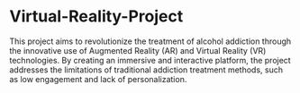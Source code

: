 # Virtual-Reality-Project
This project aims to revolutionize the treatment of alcohol addiction through the innovative use of Augmented Reality (AR) and Virtual Reality (VR) technologies. By creating an immersive and interactive platform, the project addresses the limitations of traditional addiction treatment methods, such as low engagement and lack of personalization.
